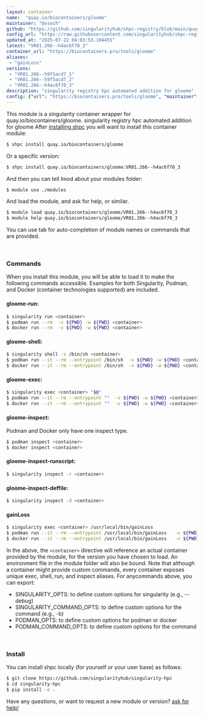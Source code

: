 ```yaml
---
layout: container
name:  "quay.io/biocontainers/gloome"
maintainer: "@vsoch"
github: "https://github.com/singularityhub/shpc-registry/blob/main/quay.io/biocontainers/gloome/container.yaml"
config_url: "https://raw.githubusercontent.com/singularityhub/shpc-registry/main/quay.io/biocontainers/gloome/container.yaml"
updated_at: "2025-07-22 04:03:53.104455"
latest: "VR01.266--h4ac6f70_3"
container_url: "https://biocontainers.pro/tools/gloome"
aliases:
 - "gainLoss"
versions:
 - "VR01.266--h9f5acd7_1"
 - "VR01.266--h9f5acd7_2"
 - "VR01.266--h4ac6f70_3"
description: "singularity registry hpc automated addition for gloome"
config: {"url": "https://biocontainers.pro/tools/gloome", "maintainer": "@vsoch", "description": "singularity registry hpc automated addition for gloome", "latest": {"VR01.266--h4ac6f70_3": "sha256:b751012bb79eaad5edcd762246f1f9821f8a7d3b6e91c354208862f153395c2f"}, "tags": {"VR01.266--h9f5acd7_1": "sha256:64b163645b6c960368ac6b2eff22515ed6ba7052878b52d5b047d52cdd2379a9", "VR01.266--h9f5acd7_2": "sha256:46b57c837437bdcc2c82b7056dae7ee429b2c02d59d4b7fe24ef1a9402fec5e6", "VR01.266--h4ac6f70_3": "sha256:b751012bb79eaad5edcd762246f1f9821f8a7d3b6e91c354208862f153395c2f"}, "docker": "quay.io/biocontainers/gloome", "aliases": {"gainLoss": "/usr/local/bin/gainLoss"}}
---
```


This module is a singularity container wrapper for quay.io/biocontainers/gloome.
singularity registry hpc automated addition for gloome
After [installing shpc](#install) you will want to install this container module:


```bash
$ shpc install quay.io/biocontainers/gloome
```

Or a specific version:

```bash
$ shpc install quay.io/biocontainers/gloome:VR01.266--h4ac6f70_3
```

And then you can tell lmod about your modules folder:

```bash
$ module use ./modules
```

And load the module, and ask for help, or similar.

```bash
$ module load quay.io/biocontainers/gloome/VR01.266--h4ac6f70_3
$ module help quay.io/biocontainers/gloome/VR01.266--h4ac6f70_3
```

You can use tab for auto-completion of module names or commands that are provided.

<br>

### Commands

When you install this module, you will be able to load it to make the following commands accessible.
Examples for both Singularity, Podman, and Docker (container technologies supported) are included.

#### gloome-run:

```bash
$ singularity run <container>
$ podman run --rm  -v ${PWD} -w ${PWD} <container>
$ docker run --rm  -v ${PWD} -w ${PWD} <container>
```

#### gloome-shell:

```bash
$ singularity shell -s /bin/sh <container>
$ podman run --it --rm --entrypoint /bin/sh  -v ${PWD} -w ${PWD} <container>
$ docker run --it --rm --entrypoint /bin/sh  -v ${PWD} -w ${PWD} <container>
```

#### gloome-exec:

```bash
$ singularity exec <container> "$@"
$ podman run --it --rm --entrypoint ""  -v ${PWD} -w ${PWD} <container> "$@"
$ docker run --it --rm --entrypoint ""  -v ${PWD} -w ${PWD} <container> "$@"
```

#### gloome-inspect:

Podman and Docker only have one inspect type.

```bash
$ podman inspect <container>
$ docker inspect <container>
```

#### gloome-inspect-runscript:

```bash
$ singularity inspect -r <container>
```

#### gloome-inspect-deffile:

```bash
$ singularity inspect -d <container>
```


#### gainLoss

```bash
$ singularity exec <container> /usr/local/bin/gainLoss
$ podman run --it --rm --entrypoint /usr/local/bin/gainLoss   -v ${PWD} -w ${PWD} <container> -c " $@"
$ docker run --it --rm --entrypoint /usr/local/bin/gainLoss   -v ${PWD} -w ${PWD} <container> -c " $@"
```



In the above, the `<container>` directive will reference an actual container provided
by the module, for the version you have chosen to load. An environment file in the
module folder will also be bound. Note that although a container
might provide custom commands, every container exposes unique exec, shell, run, and
inspect aliases. For anycommands above, you can export:

 - SINGULARITY_OPTS: to define custom options for singularity (e.g., --debug)
 - SINGULARITY_COMMAND_OPTS: to define custom options for the command (e.g., -b)
 - PODMAN_OPTS: to define custom options for podman or docker
 - PODMAN_COMMAND_OPTS: to define custom options for the command

<br>

### Install

You can install shpc locally (for yourself or your user base) as follows:

```bash
$ git clone https://github.com/singularityhub/singularity-hpc
$ cd singularity-hpc
$ pip install -e .
```

Have any questions, or want to request a new module or version? [ask for help!](https://github.com/singularityhub/singularity-hpc/issues)